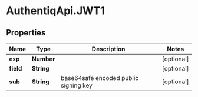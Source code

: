 # AuthentiqApi.JWT1

## Properties

Name | Type | Description | Notes
------------ | ------------- | ------------- | -------------
**exp** | **Number** |  | [optional] 
**field** | **String** |  | [optional] 
**sub** | **String** | base64safe encoded public signing key | [optional] 


